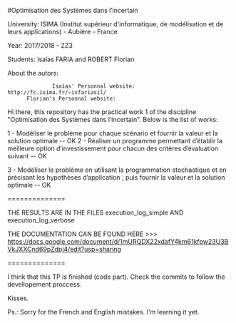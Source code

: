#Optimisation des Systèmes dans l’incertain
 
 University: ISIMA (Institut supérieur d'informatique, de modélisation et de leurs applications) - Aubière - France
 
 Year: 2017/2018 - ZZ3
 
 Students: Isaías FARIA and ROBERT Florian
 
 About the autors:       

 				  Isaías' Personnal website: http://fc.isima.fr/~isfariasil/
          Florian's Personnal website: 
 				  

 Hi there,
 this repository has the practical work 1 of the discipline "Optimisation des Systèmes dans l’incertain". Below is the list of works:

1 - Modéliser le problème pour chaque scénario et fournir la valeur et la solution
optimale -- OK
2 - Réaliser un programme permettant d’établir la meilleure option d’investissement
pour chacun des critères d’évaluation suivant -- OK

3 - Modéliser le problème en utilisant la programmation stochastique et en précisant les hypothèses d’application ; puis fournir la valeur et la solution optimale -- OK

==============

THE RESULTS ARE IN THE FILES execution_log_simple AND execution_log_verbose

THE DOCUMENTATION CAN BE FOUND HERE >>> https://docs.google.com/document/d/1mURQDX22xdafY4km61kfpw23U3BVkJXXCnd69pZdpj4/edit?usp=sharing

==============

I think that this TP is finished (code part). Check the commits to follow the devellopement proccess.

Kisses.



Ps.: Sorry for the French and English mistakes. I'm learning it yet. 
